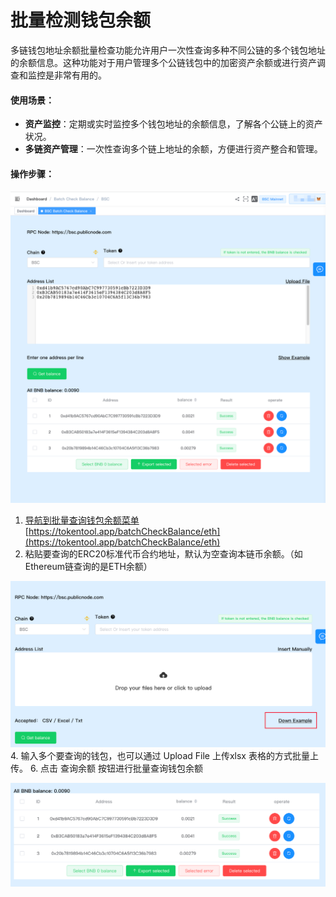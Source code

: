 # 批量检测钱包余额

多链钱包地址余额批量检查功能允许用户一次性查询多种不同公链的多个钱包地址的余额信息。这种功能对于用户管理多个公链钱包中的加密资产余额或进行资产调查和监控是非常有用的。



#### 使用场景：

- **资产监控**：定期或实时监控多个钱包地址的余额信息，了解各个公链上的资产状况。
- **多链资产管理**：一次性查询多个链上地址的余额，方便进行资产整合和管理。



#### 操作步骤：

![batchCheckBalance](../.gitbook/assets/multi/image-20231118203333113.png)

1. [导航到批量查询钱包余额菜单](https://tokentool.app/batchCheckBalance/eth)[https://tokentool.app/batchCheckBalance/eth](https://tokentool.app/batchCheckBalance/eth)
2. 粘贴要查询的ERC20标准代币合约地址，默认为空查询本链币余额。（如Ethereum链查询的是ETH余额）

![batchCheckBalance](../.gitbook/assets/multi/image-20231118203658862.png)
4. 输入多个要查询的钱包，也可以通过 Upload File 上传xlsx 表格的方式批量上传。
6. 点击 查询余额 按钮进行批量查询钱包余额

![batchCheckBalance](../.gitbook/assets/multi/image-20231118203747756.png)

